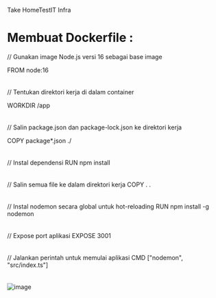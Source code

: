 Take HomeTestIT Infra

# Membuat Dockerfile :

// Gunakan image Node.js versi 16 sebagai base image

FROM node:16
<br><br><br>
// Tentukan direktori kerja di dalam container

WORKDIR /app
<br><br><br>
// Salin package.json dan package-lock.json ke direktori kerja

COPY package*.json ./
<br><br><br>
// Instal dependensi
RUN npm install
<br><br><br>
// Salin semua file ke dalam direktori kerja
COPY . .
<br><br><br>
// Instal nodemon secara global untuk hot-reloading
RUN npm install -g nodemon
<br><br><br>
// Expose port aplikasi
EXPOSE 3001
<br><br><br>
// Jalankan perintah untuk memulai aplikasi
CMD ["nodemon", "src/index.ts"]
<br><br><br>
![image](https://github.com/user-attachments/assets/71b34a4f-5297-4123-ad6c-11e9ec230e5f)
